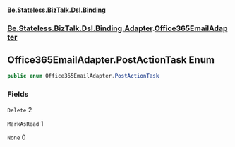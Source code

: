#### [Be.Stateless.BizTalk.Dsl.Binding](README.md 'README')
### [Be.Stateless.BizTalk.Dsl.Binding.Adapter](Be.Stateless.BizTalk.Dsl.Binding.Adapter.md 'Be.Stateless.BizTalk.Dsl.Binding.Adapter').[Office365EmailAdapter](Office365EmailAdapter.md 'Be.Stateless.BizTalk.Dsl.Binding.Adapter.Office365EmailAdapter')

## Office365EmailAdapter.PostActionTask Enum

```csharp
public enum Office365EmailAdapter.PostActionTask
```
### Fields

<a name='Be.Stateless.BizTalk.Dsl.Binding.Adapter.Office365EmailAdapter.PostActionTask.Delete'></a>

`Delete` 2

<a name='Be.Stateless.BizTalk.Dsl.Binding.Adapter.Office365EmailAdapter.PostActionTask.MarkAsRead'></a>

`MarkAsRead` 1

<a name='Be.Stateless.BizTalk.Dsl.Binding.Adapter.Office365EmailAdapter.PostActionTask.None'></a>

`None` 0